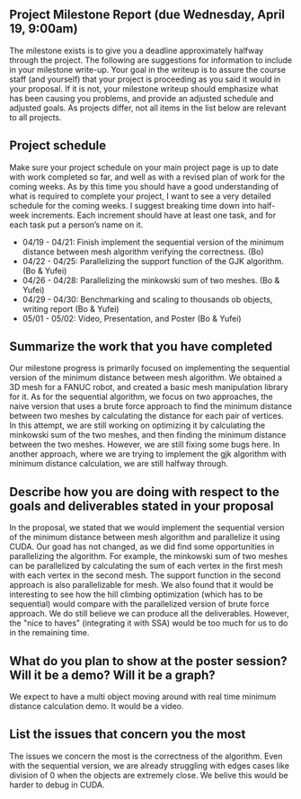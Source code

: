 ## Project Milestone Report (due Wednesday, April 19, 9:00am)
The milestone exists is to give you a deadline approximately halfway through the project. The
following are suggestions for information to include in your milestone write-up. Your goal in the
writeup is to assure the course staff (and yourself) that your project is proceeding as you said
it would in your proposal. If it is not, your milestone writeup should emphasize what has been
causing you problems, and provide an adjusted schedule and adjusted goals. As projects differ,
not all items in the list below are relevant to all projects.

## Project schedule
Make sure your project schedule on your main project page is up to date with work
completed so far, and well as with a revised plan of work for the coming weeks. As by this
time you should have a good understanding of what is required to complete your project,
I want to see a very detailed schedule for the coming weeks. I suggest breaking time down
into half-week increments. Each increment should have at least one task, and for each task
put a person’s name on it.

- 04/19 - 04/21: Finish implement the sequential version of the minimum distance between mesh algorithm verifying the correctness. (Bo)
- 04/22 - 04/25: Parallelizing the support function of the GJK algorithm. (Bo & Yufei)
- 04/26 - 04/28: Parallelizing the minkowski sum of two meshes. (Bo & Yufei)
- 04/29 - 04/30: Benchmarking and scaling to thousands ob objects, writing report  (Bo & Yufei)
- 05/01 - 05/02: Video, Presentation, and Poster (Bo & Yufei)

## Summarize the work that you have completed
Our milestone progress is primarily focused on implementing the sequential version of the minimum distance between mesh algorithm. We obtained a 3D mesh for a FANUC robot, and created a basic mesh manipulation library for it. As for the sequential algorithm, we focus on two approaches, the naive version that uses a brute force approach to find the minimum distance between two meshes by calculating the distance for each pair of vertices. In this attempt, we are still working on optimizing it by calculating the minkowski sum of the two meshes, and then finding the minimum distance between the two meshes. However, we are still fixing some bugs here. In another approach, where we are trying to implement the gjk algorithm with minimum distance calculation, we are still halfway through.

## Describe how you are doing with respect to the goals and deliverables stated in your proposal
In the proposal, we stated that we would implement the sequential version of the minimum distance between mesh algorithm and parallelize it using CUDA. Our goad has not changed, as we did find some opportunities in parallelizing the algorithm. For example, the minkowski sum of two meshes can be parallelized by calculating the sum of each vertex in the first mesh with each vertex in the second mesh. The support function in the second approach is also parallelizable for mesh. We also found that it would be interesting to see how the hill climbing optimization (which has to be sequential) would compare with the parallelized version of brute force approach. We do still believe we can produce all the deliverables. However, the "nice to haves" (integrating it with SSA) would be too much for us to do in the remaining time.

## What do you plan to show at the poster session? Will it be a demo? Will it be a graph?
We expect to have a multi object moving around with real time minimum distance calculation demo. It would be a video.

## List the issues that concern you the most
The issues we concern the most is the correctness of the algorithm. Even with the sequential version, we are already struggling with edges cases like division of 0 when the objects are extremely close. We belive this would be harder to debug in CUDA.